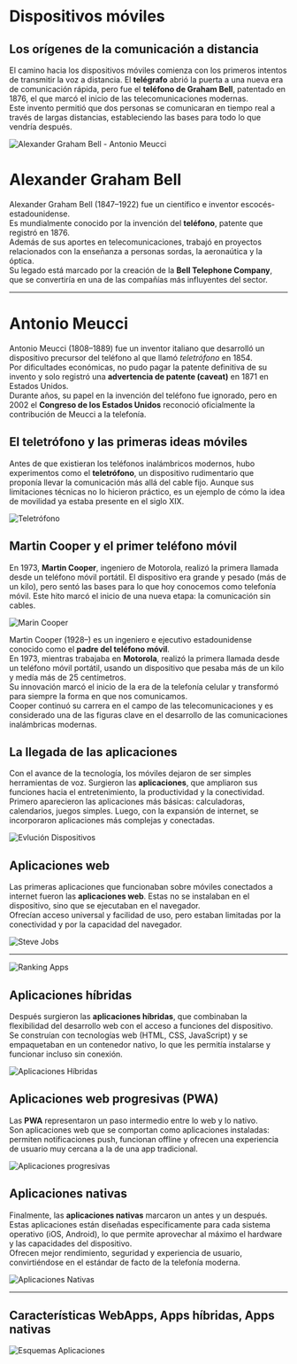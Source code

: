 # Dispositivos móviles

## Los orígenes de la comunicación a distancia
El camino hacia los dispositivos móviles comienza con los primeros intentos de transmitir la voz a distancia. El **telégrafo** abrió la puerta a una nueva era de comunicación rápida, pero fue el **teléfono de Graham Bell**, patentado en 1876, el que marcó el inicio de las telecomunicaciones modernas.  
Este invento permitió que dos personas se comunicaran en tiempo real a través de largas distancias, estableciendo las bases para todo lo que vendría después.  

![Alexander Graham Bell - Antonio Meucci](../imagenes/alexanderantonio.png)

# Alexander Graham Bell

Alexander Graham Bell (1847–1922) fue un científico e inventor escocés-estadounidense.  
Es mundialmente conocido por la invención del **teléfono**, patente que registró en 1876.  
Además de sus aportes en telecomunicaciones, trabajó en proyectos relacionados con la enseñanza a personas sordas, la aeronaútica y la óptica.  
Su legado está marcado por la creación de la **Bell Telephone Company**, que se convertiría en una de las compañías más influyentes del sector.

---

# Antonio Meucci

Antonio Meucci (1808–1889) fue un inventor italiano que desarrolló un dispositivo precursor del teléfono al que llamó *teletrófono* en 1854.  
Por dificultades económicas, no pudo pagar la patente definitiva de su invento y solo registró una **advertencia de patente (caveat)** en 1871 en Estados Unidos.  
Durante años, su papel en la invención del teléfono fue ignorado, pero en 2002 el **Congreso de los Estados Unidos** reconoció oficialmente la contribución de Meucci a la telefonía.


## El teletrófono y las primeras ideas móviles
Antes de que existieran los teléfonos inalámbricos modernos, hubo experimentos como el **teletrófono**, un dispositivo rudimentario que proponía llevar la comunicación más allá del cable fijo. Aunque sus limitaciones técnicas no lo hicieron práctico, es un ejemplo de cómo la idea de movilidad ya estaba presente en el siglo XIX.  

![Teletrófono](../imagenes/teletrofonotelefono.png)

## Martin Cooper y el primer teléfono móvil
En 1973, **Martin Cooper**, ingeniero de Motorola, realizó la primera llamada desde un teléfono móvil portátil. El dispositivo era grande y pesado (más de un kilo), pero sentó las bases para lo que hoy conocemos como telefonía móvil. Este hito marcó el inicio de una nueva etapa: la comunicación sin cables.  

![Marin Cooper](../imagenes/martincooper.png)

Martin Cooper (1928–) es un ingeniero e ejecutivo estadounidense conocido como el **padre del teléfono móvil**.  
En 1973, mientras trabajaba en **Motorola**, realizó la primera llamada desde un teléfono móvil portátil, usando un dispositivo que pesaba más de un kilo y medía más de 25 centímetros.  
Su innovación marcó el inicio de la era de la telefonía celular y transformó para siempre la forma en que nos comunicamos.  
Cooper continuó su carrera en el campo de las telecomunicaciones y es considerado una de las figuras clave en el desarrollo de las comunicaciones inalámbricas modernas.


## La llegada de las aplicaciones
Con el avance de la tecnología, los móviles dejaron de ser simples herramientas de voz. Surgieron las **aplicaciones**, que ampliaron sus funciones hacia el entretenimiento, la productividad y la conectividad.  
Primero aparecieron las aplicaciones más básicas: calculadoras, calendarios, juegos simples. Luego, con la expansión de internet, se incorporaron aplicaciones más complejas y conectadas.  

![Evlución Dispositivos](../imagenes/evolucion.png)

## Aplicaciones web
Las primeras aplicaciones que funcionaban sobre móviles conectados a internet fueron las **aplicaciones web**. Estas no se instalaban en el dispositivo, sino que se ejecutaban en el navegador.  
Ofrecían acceso universal y facilidad de uso, pero estaban limitadas por la conectividad y por la capacidad del navegador.  

![Steve Jobs](../imagenes/stevejobs.png)

---

![Ranking Apps](../imagenes/rankingapps.png)


## Aplicaciones híbridas
Después surgieron las **aplicaciones híbridas**, que combinaban la flexibilidad del desarrollo web con el acceso a funciones del dispositivo.  
Se construían con tecnologías web (HTML, CSS, JavaScript) y se empaquetaban en un contenedor nativo, lo que les permitía instalarse y funcionar incluso sin conexión.  

![Aplicaciones Híbridas](../imagenes/hibridas.png)

## Aplicaciones web progresivas (PWA)
Las **PWA** representaron un paso intermedio entre lo web y lo nativo.  
Son aplicaciones web que se comportan como aplicaciones instaladas: permiten notificaciones push, funcionan offline y ofrecen una experiencia de usuario muy cercana a la de una app tradicional.  

![Aplicaciones progresivas](../imagenes/progresivas.png)

## Aplicaciones nativas
Finalmente, las **aplicaciones nativas** marcaron un antes y un después.  
Estas aplicaciones están diseñadas específicamente para cada sistema operativo (iOS, Android), lo que permite aprovechar al máximo el hardware y las capacidades del dispositivo.  
Ofrecen mejor rendimiento, seguridad y experiencia de usuario, convirtiéndose en el estándar de facto de la telefonía moderna.  

![Aplicaciones Nativas](../imagenes/nativas.png)

---

## Características WebApps, Apps híbridas, Apps nativas

![Esquemas Aplicaciones](../imagenes/esquemasapp.png)
